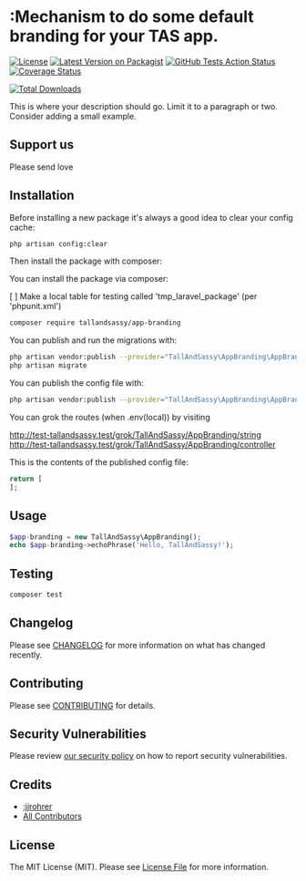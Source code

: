 # :Mechanism to do some default branding for your TAS app.
[![License](https://img.shields.io/github/license/:tallandsassy/:app-branding)](https://github.com/:tallandsassy/:app-branding/blob/master/LICENSE.md)
[![Latest Version on Packagist](https://img.shields.io/packagist/v/:tallandsassy/:app-branding.svg?style=flat-square)](https://packagist.org/packages/:tallandsassy/:app-branding)
[![GitHub Tests Action Status](https://img.shields.io/github/workflow/status/:tallandsassy/:app-branding/run-tests?label=tests)](https://github.com/:tallandsassy/:app-branding/actions?query=workflow%3Arun-tests+branch%3Amaster)
[![Coverage Status](https://coveralls.io/repos/github/:tallandsassy/:app-branding/badge.svg?branch=master)](https://coveralls.io/github/:tallandsassy/:app-branding?branch=master)

[![Total Downloads](https://img.shields.io/packagist/dt/:tallandsassy/:app-branding.svg?style=flat-square)](https://packagist.org/packages/:tallandsassy/:app-branding)


This is where your description should go. Limit it to a paragraph or two. Consider adding a small example.

## Support us

Please send love

## Installation
Before installing a new package it's always a good idea to clear your config cache:

```bash
php artisan config:clear
```

Then install the package with composer:

You can install the package via composer:

[ ] Make a local table for testing called 'tmp_laravel_package' (per 'phpunit.xml')

```bash
composer require tallandsassy/app-branding
```

You can publish and run the migrations with:

```bash
php artisan vendor:publish --provider="TallAndSassy\AppBranding\AppBrandingServiceProvider" --tag="migrations"
php artisan migrate
```

You can publish the config file with:
```bash
php artisan vendor:publish --provider="TallAndSassy\AppBranding\AppBrandingServiceProvider" --tag="config"
```

You can grok the routes (when .env(local)) by visiting 
    
http://test-tallandsassy.test/grok/TallAndSassy/AppBranding/string
http://test-tallandsassy.test/grok/TallAndSassy/AppBranding/controller

This is the contents of the published config file:

```php
return [
];
```

## Usage

``` php
$app-branding = new TallAndSassy\AppBranding();
echo $app-branding->echoPhrase('Hello, TallAndSassy!');
```

## Testing

``` bash
composer test
```

## Changelog

Please see [CHANGELOG](CHANGELOG.md) for more information on what has changed recently.

## Contributing

Please see [CONTRIBUTING](.github/CONTRIBUTING.md) for details.

## Security Vulnerabilities

Please review [our security policy](../../security/policy) on how to report security vulnerabilities.

## Credits

- [:jjrohrer](https://github.com/:jjrohrer)
- [All Contributors](../../contributors)

## License

The MIT License (MIT). Please see [License File](LICENSE.md) for more information.
